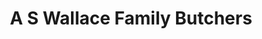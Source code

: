 ---
title: "A S Wallace Family Butchers"
url: /chichester/a-s-wallace-family-butchers/
shop: Metzgerei
---